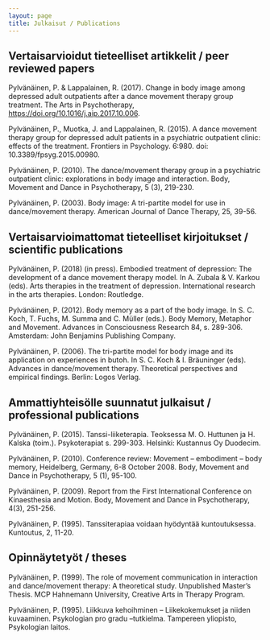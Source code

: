 ```yaml
---
layout: page
title: Julkaisut / Publications
---
```


## Vertaisarvioidut tieteelliset artikkelit / peer reviewed papers

Pylvänäinen, P. & Lappalainen, R. (2017). Change in body image among depressed adult outpatients after a dance movement therapy group treatment. The Arts in Psychotherapy, https://doi.org/10.1016/j.aip.2017.10.006. 

Pylvänäinen, P., Muotka, J. and Lappalainen, R. (2015). A dance movement therapy group for depressed adult patients in a psychiatric outpatient clinic: effects of the treatment. Frontiers in Psychology. 6:980. doi: 10.3389/fpsyg.2015.00980.

Pylvänäinen, P. (2010). The dance/movement therapy group in a psychiatric outpatient clinic: explorations in body image and interaction. Body, Movement and Dance in Psychotherapy, 5 (3), 219-230.

Pylvänäinen, P. (2003). Body image: A tri-partite model for use in dance/movement therapy. American Journal of Dance Therapy, 25, 39-56.


## Vertaisarvioimattomat tieteelliset kirjoitukset / scientific publications

Pylvänäinen, P. (2018) (in press). Embodied treatment of depression: The development of a dance movement therapy model. In A. Zubala & V. Karkou (eds). Arts therapies in the treatment of depression. International research in the arts therapies. London: Routledge. 

Pylvänäinen, P. (2012). Body memory as a part of the body image. In S. C. Koch, T. Fuchs, M. Summa and C. Müller  (eds.). Body Memory, Metaphor and Movement. Advances in Consciousness Research 84, s. 289-306.  Amsterdam: John Benjamins Publishing Company.

Pylvänäinen, P. (2006). The tri-partite model for body image and its application on experiences in butoh. In S. C. Koch & I. Bräuninger (eds). Advances in dance/movement therapy. Theoretical perspectives and empirical findings. Berlin: Logos Verlag. 


## Ammattiyhteisölle suunnatut julkaisut / professional publications

Pylvänäinen, P. (2015). Tanssi-liiketerapia. Teoksessa M. O. Huttunen ja H. Kalska (toim.). Psykoterapiat s. 299-303. Helsinki: Kustannus Oy Duodecim.

Pylvänäinen, P. (2010). Conference review: Movement – embodiment – body memory, Heidelberg, Germany, 6-8 October 2008. Body, Movement and Dance in Psychotherapy, 5 (1), 95-100. 

Pylvänäinen, P. (2009). Report from the First International Conference on Kinaesthesia and Motion. Body, Movement and Dance in Psychotherapy, 4(3), 251-256.

Pylvänäinen, P. (1995). Tanssiterapiaa voidaan hyödyntää kuntoutuksessa. Kuntoutus, 2, 11-20.

## Opinnäytetyöt / theses

Pylvänäinen, P. (1999). The role of movement communication in interaction and dance/movement therapy: A theoretical study. Unpublished Master’s Thesis. MCP Hahnemann University, Creative Arts in Therapy Program.

Pylvänäinen, P. (1995). Liikkuva kehoihminen – Liikekokemukset ja niiden kuvaaminen. Psykologian pro gradu –tutkielma. Tampereen yliopisto, Psykologian laitos.
